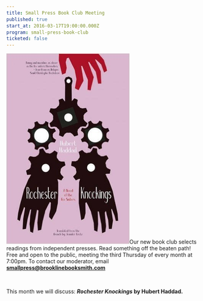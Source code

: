 ```yaml
---
title: Small Press Book Club Meeting
published: true
start_at: 2016-03-17T19:00:00.000Z
program: small-press-book-club
ticketed: false
---
```



![](/uploads/versions/41t6jwcfzql._sx321_bo1,204,203,200_---x----323-499x---.jpg)Our new book club selects readings from independent presses. Read something off the beaten path! Free and open to the public, meeting the third Thursday of every month at 7:00pm. To contact our moderator, email [**smallpress@brooklinebooksmith.com**](mailto:smallpress@brooklinebooksmith.com)

&nbsp;

This month we will discuss:&nbsp;***Rochester Knockings* by Hubert Haddad.**
